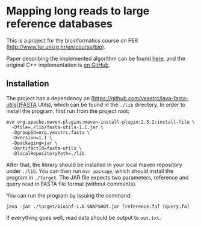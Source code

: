 # Mapping long reads to large reference databases

This is a project for the bioinformatics course on FER (http://www.fer.unizg.hr/en/course/bio).

Paper describing the implemented algorithm can be found
[here](https://www.biorxiv.org/content/biorxiv/early/2017/01/27/103812.full.pdf), and
the original C++ implementation is [on GitHub](https://github.com/marbl/MashMap).

## Installation
The project has a dependency on [https://github.com/yeastrc/java-fasta-utils](FASTA Utils), which
can be found in the `./lib` directory. In order to install the program, first run from the project
root:

```
mvn org.apache.maven.plugins:maven-install-plugin:2.5.2:install-file \
  -Dfile=./lib/fasta-utils-1.1.jar \
  -DgroupId=org.yeastrc.fasta \
  -Dversion=1.1 \
  -Dpackaging=jar \
  -DartifactId=fasta-utils \
  -DlocalRepositoryPath=./lib
```

After that, the library should be installed in your local maven repository under `./lib`. You
can then run `mvn package`, which should install the program in `./target`. The JAR file expects
two parameters, reference and query read in FASTA file format (without comments).

You can run the program by issuing the command:
```
java -jar ./target/bioinf-1.0-SNAPSHOT.jar [reference.fa] [query.fa]
```

If everything goes well, read data should be output to `out.txt`.

